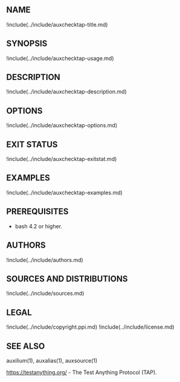 ## NAME

!include(../include/auxchecktap-title.md)

## SYNOPSIS

!include(../include/auxchecktap-usage.md)

## DESCRIPTION

!include(../include/auxchecktap-description.md)

## OPTIONS

!include(../include/auxchecktap-options.md)

## EXIT STATUS

!include(../include/auxchecktap-exitstat.md)

## EXAMPLES

!include(../include/auxchecktap-examples.md)

## PREREQUISITES

* bash 4.2 or higher.

## AUTHORS

!include(../include/authors.md)

## SOURCES AND DISTRIBUTIONS

!include(../include/sources.md)

## LEGAL

!include(../include/copyright.ppi.md)
!include(../include/license.md)

## SEE ALSO

auxilium(1), auxalias(1), auxsource(1)

<https://testanything.org/> - The Test Anything Protocol (TAP).
